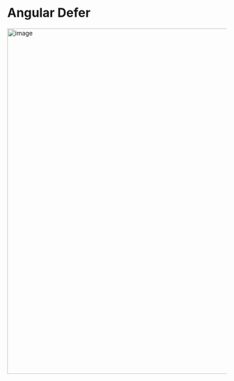 # Angular Defer

<img width="792" alt="image" src="https://github.com/ducin/angular-defer/assets/375027/a09b34f0-b081-42c6-a8bf-12886c66eaf5">
